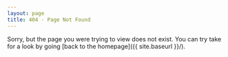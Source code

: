 ```yaml
---
layout: page
title: 404 - Page Not Found
---
```


Sorry, but the page you were trying to view does not exist. You can try take for a look by going [back to the homepage]({{ site.baseurl }}/).